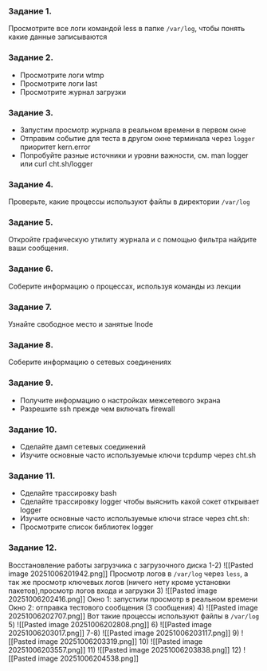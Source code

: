 ### Задание 1.
Просмотрите все логи командой less в папке `/var/log`, чтобы понять какие данные записываются
### Задание 2.
- Просмотрите логи wtmp
- Просмотрите логи last
- Просмотрите журнал загрузки
### Задание 3.
- Запустим просмотр журнала в реальном времени в первом окне
- Отправим событие для теста в другом окне терминала через `logger` приоритет kern.error
- Попробуйте разные источники и уровни важности, см. man logger или curl cht.sh/logger
### Задание 4.
Проверьте, какие процессы используют файлы в директории `/var/log`
### Задание 5.

Откройте графическую утилиту журнала и с помощью фильтра найдите ваши сообщения.
### Задание 6.
Соберите информацию о процессах, используя команды из лекции
### Задание 7.
Узнайте свободное место и занятые Inode
### Задание 8.
Соберите информацию о сетевых соединениях
### Задание 9.
- Получите информацию о настройках межсетевого экрана
- Разрешите ssh прежде чем включать firewall
### Задание 10.
- Сделайте дамп сетевых соединений
- Изучите основные часто используемые ключи tcpdump через cht.sh
### Задание 11.
- Сделайте трассировку bash
- Сделайте трассировку logger чтобы выяснить какой сокет открывает logger
- Изучите основные часто используемые ключи strace через cht.sh:
- Просмотрите список библиотек logger
### Задание 12.
Восстановление работы загрузчика с загрузочного диска
1-2)
![[Pasted image 20251006201942.png]]
Просмотр логов в `/var/log` через `less`, а так же просмотр ключевых логов (ничего нету кроме установки пакетов),просмотр логов входа и загрузки
3)
![[Pasted image 20251006202416.png]]
Окно 1: запустили просмотр в реальном времени
Окно 2: отправка тестового сообщения (3 сообщения)
4)
![[Pasted image 20251006202707.png]]
Вот такие процессы используют файлы в `/var/log`
5)
![[Pasted image 20251006202808.png]]
6)
![[Pasted image 20251006203017.png]]
7-8)
![[Pasted image 20251006203117.png]]
9)
![[Pasted image 20251006203319.png]]
10)
![[Pasted image 20251006203557.png]]
11)
![[Pasted image 20251006203838.png]]
12)
![[Pasted image 20251006204538.png]]

